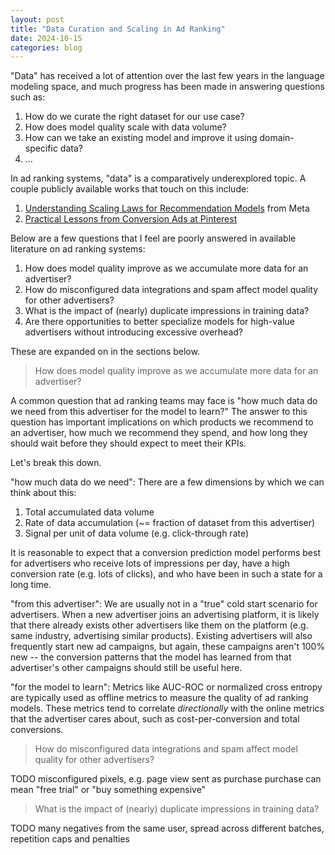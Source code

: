 ```yaml
---
layout: post
title: "Data Curation and Scaling in Ad Ranking"
date: 2024-10-15
categories: blog
---
```


"Data" has received a lot of attention over the last few years in the language modeling space, and much progress has been made in answering questions such as:
1. How do we curate the right dataset for our use case?
2. How does model quality scale with data volume?
3. How can we take an existing model and improve it using domain-specific data?
4. ...

In ad ranking systems, "data" is a comparatively underexplored topic. A couple publicly available works that touch on this include:
1. [Understanding Scaling Laws for Recommendation Models](https://arxiv.org/abs/2208.08489) from Meta
2. [Practical Lessons from Conversion Ads at Pinterest](https://aiconference.com/wp-content/uploads/2023/10/Aayush-Mudgal-Practical-Lessons-from-Conversion-Modeling-on-Pinterest-Ads_-AI-Conference_Aayush.pptx-1.pdf)

Below are a few questions that I feel are poorly answered in available literature on ad ranking systems:
1. How does model quality improve as we accumulate more data for an advertiser?
2. How do misconfigured data integrations and spam affect model quality for other advertisers?
3. What is the impact of (nearly) duplicate impressions in training data?
4. Are there opportunities to better specialize models for high-value advertisers without introducing excessive overhead?

These are expanded on in the sections below.

> How does model quality improve as we accumulate more data for an advertiser?

A common question that ad ranking teams may face is "how much data do we need from this advertiser for the model to learn?" The answer to this question has important implications on which products we recommend to an advertiser, how much we recommend they spend, and how long they should wait before they should expect to meet their KPIs.

Let's break this down.

"how much data do we need": There are a few dimensions by which we can think about this:
1. Total accumulated data volume
2. Rate of data accumulation (~= fraction of dataset from this advertiser)
3. Signal per unit of data volume (e.g. click-through rate)

It is reasonable to expect that a conversion prediction model performs best for advertisers who receive lots of impressions per day, have a high conversion rate (e.g. lots of clicks), and who have been in such a state for a long time.

"from this advertiser": We are usually not in a "true" cold start scenario for advertisers. When a new advertiser joins an advertising platform, it is likely that there already exists other advertisers like them on the platform (e.g. same industry, advertising similar products). Existing advertisers will also frequently start new ad campaigns, but again, these campaigns aren't 100% new -- the conversion patterns that the model has learned from that advertiser's other campaigns should still be useful here.

"for the model to learn": Metrics like AUC-ROC or normalized cross entropy are typically used as offline metrics to measure the quality of ad ranking models. These metrics tend to correlate _directionally_ with the online metrics that the advertiser cares about, such as cost-per-conversion and total conversions.

> How do misconfigured data integrations and spam affect model quality for other advertisers?

TODO misconfigured pixels, e.g. page view sent as purchase
purchase can mean "free trial" or "buy something expensive"

> What is the impact of (nearly) duplicate impressions in training data?

TODO many negatives from the same user, spread across different batches, repetition caps and penalties